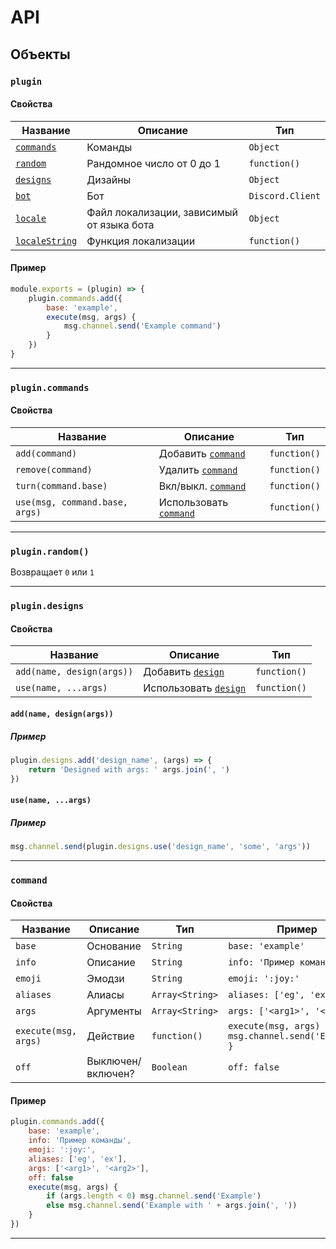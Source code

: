 # API

## Объекты

### `plugin`
#### Свойства

| Название | Описание | Тип |
| --- | --- | --- |
| [`commands`](#plugin.commands) | Команды | `Object` |
| [`random`](#plugin.random()) | Рандомное число от 0 до 1 | `function()` |
| [`designs`](#designs) | Дизайны | `Object` |
| [`bot`](#bot) | Бот | `Discord.Client` |
| [`locale`](#locale) | Файл локализации, зависимый от языка бота | `Object` |
| [`localeString`](#localeString) | Функция локализации | `function()` |

#### Пример
```js
module.exports = (plugin) => {
    plugin.commands.add({
        base: 'example',
        execute(msg, args) {
            msg.channel.send('Example command')
        }
    })
}
```

* * *

### `plugin.commands`
#### Свойства

| Название | Описание | Тип |
| --- | --- | --- |
| `add(command)` | Добавить [`command`](#command) | `function()` |
| `remove(command)` | Удалить [`command`](#command) | `function()` |
| `turn(command.base)` | Вкл/выкл. [`command`](#command) | `function()` |
| `use(msg, command.base, args)` | Использовать [`command`](#command) | `function()` |

* * *

### `plugin.random()`
Возвращает `0` или `1`

* * *

### `plugin.designs`
#### Свойства

| Название | Описание | Тип |
| --- | --- | --- |
| `add(name, design(args))` | Добавить [`design`](#design) | `function()` |
| `use(name, ...args)` | Использовать [`design`](#design) | `function()` |

#### `add(name, design(args))`
##### Пример
```js
plugin.designs.add('design_name', (args) => {
    return 'Designed with args: ' args.join(', ')
})
```

#### `use(name, ...args)`
##### Пример

```js
msg.channel.send(plugin.designs.use('design_name', 'some', 'args'))
```

* * *

### `command`
#### Свойства 

| Название | Описание | Тип | Пример | Обязателен? | 
| --- | --- | --- | --- | :-: | 
| `base` | Основание | `String` | `base: 'example'` | + |
| `info` | Описание | `String` | `info: 'Пример команды'` | - |
| `emoji` | Эмодзи | `String` | `emoji: ':joy:'` | - |
| `aliases` | Алиасы | `Array<String>` | `aliases: ['eg', 'ex']` | - |
| `args` | Аргументы | `Array<String>` | `args: ['<arg1>', '<arg2>']` | - |
| `execute(msg, args)` | Действие | `function()` | `execute(msg, args) { msg.channel.send('Example') }` | + |
| `off` | Выключен/включен? | `Boolean` | `off: false` | - |

#### Пример

```js
plugin.commands.add({
    base: 'example',
    info: 'Пример команды',
    emoji: ':joy:',
    aliases: ['eg', 'ex'],
    args: ['<arg1>', '<arg2>'],
    off: false
    execute(msg, args) {
        if (args.length < 0) msg.channel.send('Example')
        else msg.channel.send('Example with ' + args.join(', '))
    }
})
```

* * *
